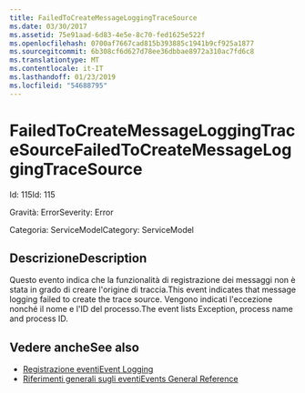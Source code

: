 ```yaml
---
title: FailedToCreateMessageLoggingTraceSource
ms.date: 03/30/2017
ms.assetid: 75e91aad-6d83-4e5e-8c70-fed1625e522f
ms.openlocfilehash: 0700af7667cad815b393885c1941b9cf925a1877
ms.sourcegitcommit: 6b308cf6d627d78ee36dbbae8972a310ac7fd6c8
ms.translationtype: MT
ms.contentlocale: it-IT
ms.lasthandoff: 01/23/2019
ms.locfileid: "54688795"
---
```

# <a name="failedtocreatemessageloggingtracesource"></a><span data-ttu-id="80227-102">FailedToCreateMessageLoggingTraceSource</span><span class="sxs-lookup"><span data-stu-id="80227-102">FailedToCreateMessageLoggingTraceSource</span></span>
<span data-ttu-id="80227-103">Id: 115</span><span class="sxs-lookup"><span data-stu-id="80227-103">Id: 115</span></span>  
  
 <span data-ttu-id="80227-104">Gravità: Error</span><span class="sxs-lookup"><span data-stu-id="80227-104">Severity: Error</span></span>  
  
 <span data-ttu-id="80227-105">Categoria: ServiceModel</span><span class="sxs-lookup"><span data-stu-id="80227-105">Category: ServiceModel</span></span>  
  
## <a name="description"></a><span data-ttu-id="80227-106">Descrizione</span><span class="sxs-lookup"><span data-stu-id="80227-106">Description</span></span>  
 <span data-ttu-id="80227-107">Questo evento indica che la funzionalità di registrazione dei messaggi non è stata in grado di creare l'origine di traccia.</span><span class="sxs-lookup"><span data-stu-id="80227-107">This event indicates that message logging failed to create the trace source.</span></span> <span data-ttu-id="80227-108">Vengono indicati l'eccezione nonché il nome e l'ID del processo.</span><span class="sxs-lookup"><span data-stu-id="80227-108">The event lists Exception, process name and process ID.</span></span>  
  
## <a name="see-also"></a><span data-ttu-id="80227-109">Vedere anche</span><span class="sxs-lookup"><span data-stu-id="80227-109">See also</span></span>
- [<span data-ttu-id="80227-110">Registrazione eventi</span><span class="sxs-lookup"><span data-stu-id="80227-110">Event Logging</span></span>](../../../../../docs/framework/wcf/diagnostics/event-logging/index.md)
- [<span data-ttu-id="80227-111">Riferimenti generali sugli eventi</span><span class="sxs-lookup"><span data-stu-id="80227-111">Events General Reference</span></span>](../../../../../docs/framework/wcf/diagnostics/event-logging/events-general-reference.md)
